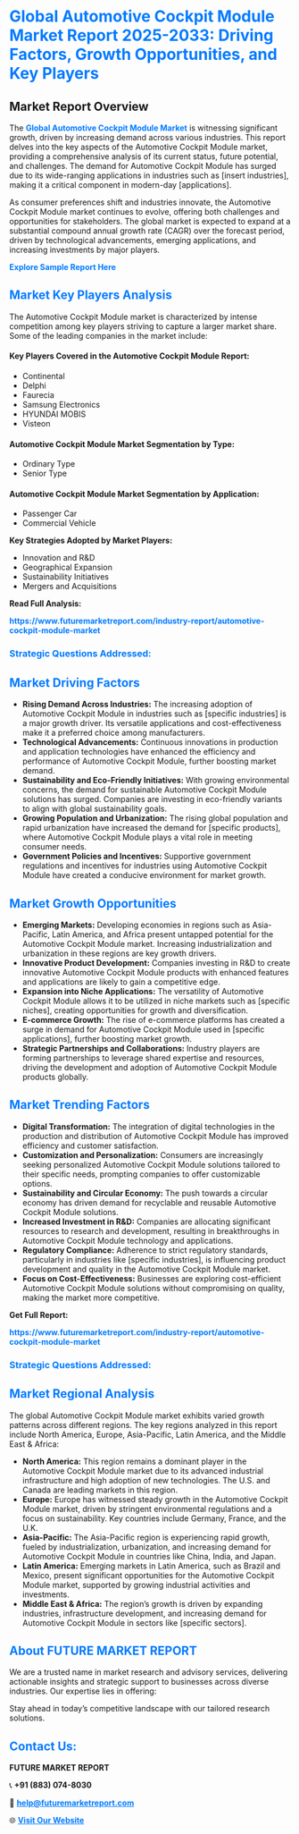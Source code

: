 <h1 style="color: #007BFF;">Global Automotive Cockpit Module Market Report 2025-2033: Driving Factors, Growth Opportunities, and Key Players</h1>

<section id="overview">
<h2>Market Report Overview</h2>
<p>The <a href="https://www.futuremarketreport.com/industry-report/automotive-cockpit-module-market" style="color: #007BFF; text-decoration: none;"><strong>Global Automotive Cockpit Module Market</strong></a> is witnessing significant growth, driven by increasing demand across various industries. This report delves into the key aspects of the Automotive Cockpit Module market, providing a comprehensive analysis of its current status, future potential, and challenges. The demand for Automotive Cockpit Module has surged due to its wide-ranging applications in industries such as [insert industries], making it a critical component in modern-day [applications].</p>
<p>As consumer preferences shift and industries innovate, the Automotive Cockpit Module market continues to evolve, offering both challenges and opportunities for stakeholders. The global market is expected to expand at a substantial compound annual growth rate (CAGR) over the forecast period, driven by technological advancements, emerging applications, and increasing investments by major players.</p>
</section>

<section id="overview">
<p><a href="https://www.futuremarketreport.com/request-sample/reportId=56159" style="color: #007BFF; text-decoration: none;"><strong>Explore Sample Report Here</strong></a></p>
</section>

<section id="key-players">
<h2 style="color: #007BFF;">Market Key Players Analysis</h2>
<p>The Automotive Cockpit Module market is characterized by intense competition among key players striving to capture a larger market share. Some of the leading companies in the market include:</p>
<h4>Key Players Covered in the Automotive Cockpit Module Report:</h4>
<ul><li>Continental</li><li>Delphi</li><li>Faurecia</li><li>Samsung Electronics</li><li>HYUNDAI MOBIS</li><li>Visteon</li></ul>
<h4>Automotive Cockpit Module Market Segmentation by Type:</h4>
<ul><li>Ordinary Type</li><li>Senior Type</li></ul>

<h4>Automotive Cockpit Module Market Segmentation by Application:</h4>
<ul><li>Passenger Car</li><li>Commercial Vehicle</li></ul>
<p><strong>Key Strategies Adopted by Market Players:</strong></p>
<ul>
<li>Innovation and R&D</li>
<li>Geographical Expansion</li>
<li>Sustainability Initiatives</li>
<li>Mergers and Acquisitions</li>
</ul>
</section>

<section>
<p><strong>Read Full Analysis: </strong></p><a href="https://www.futuremarketreport.com/industry-report/automotive-cockpit-module-market" style="color: #007BFF; text-decoration: none;"><strong>https://www.futuremarketreport.com/industry-report/automotive-cockpit-module-market</strong></a>
<h3 style="color: #007BFF;">Strategic Questions Addressed:</h3>
</section>

<section id="driving-factors">
<h2 style="color: #007BFF;">Market Driving Factors</h2>
<ul>
<li><strong>Rising Demand Across Industries:</strong> The increasing adoption of Automotive Cockpit Module in industries such as [specific industries] is a major growth driver. Its versatile applications and cost-effectiveness make it a preferred choice among manufacturers.</li>
<li><strong>Technological Advancements:</strong> Continuous innovations in production and application technologies have enhanced the efficiency and performance of Automotive Cockpit Module, further boosting market demand.</li>
<li><strong>Sustainability and Eco-Friendly Initiatives:</strong> With growing environmental concerns, the demand for sustainable Automotive Cockpit Module solutions has surged. Companies are investing in eco-friendly variants to align with global sustainability goals.</li>
<li><strong>Growing Population and Urbanization:</strong> The rising global population and rapid urbanization have increased the demand for [specific products], where Automotive Cockpit Module plays a vital role in meeting consumer needs.</li>
<li><strong>Government Policies and Incentives:</strong> Supportive government regulations and incentives for industries using Automotive Cockpit Module have created a conducive environment for market growth.</li>
</ul>
</section>

<section id="growth-opportunities">
<h2 style="color: #007BFF;">Market Growth Opportunities</h2>
<ul>
<li><strong>Emerging Markets:</strong> Developing economies in regions such as Asia-Pacific, Latin America, and Africa present untapped potential for the Automotive Cockpit Module market. Increasing industrialization and urbanization in these regions are key growth drivers.</li>
<li><strong>Innovative Product Development:</strong> Companies investing in R&D to create innovative Automotive Cockpit Module products with enhanced features and applications are likely to gain a competitive edge.</li>
<li><strong>Expansion into Niche Applications:</strong> The versatility of Automotive Cockpit Module allows it to be utilized in niche markets such as [specific niches], creating opportunities for growth and diversification.</li>
<li><strong>E-commerce Growth:</strong> The rise of e-commerce platforms has created a surge in demand for Automotive Cockpit Module used in [specific applications], further boosting market growth.</li>
<li><strong>Strategic Partnerships and Collaborations:</strong> Industry players are forming partnerships to leverage shared expertise and resources, driving the development and adoption of Automotive Cockpit Module products globally.</li>
</ul>
</section>

<section id="trending-factors">
<h2 style="color: #007BFF;">Market Trending Factors</h2>
<ul>
<li><strong>Digital Transformation:</strong> The integration of digital technologies in the production and distribution of Automotive Cockpit Module has improved efficiency and customer satisfaction.</li>
<li><strong>Customization and Personalization:</strong> Consumers are increasingly seeking personalized Automotive Cockpit Module solutions tailored to their specific needs, prompting companies to offer customizable options.</li>
<li><strong>Sustainability and Circular Economy:</strong> The push towards a circular economy has driven demand for recyclable and reusable Automotive Cockpit Module solutions.</li>
<li><strong>Increased Investment in R&D:</strong> Companies are allocating significant resources to research and development, resulting in breakthroughs in Automotive Cockpit Module technology and applications.</li>
<li><strong>Regulatory Compliance:</strong> Adherence to strict regulatory standards, particularly in industries like [specific industries], is influencing product development and quality in the Automotive Cockpit Module market.</li>
<li><strong>Focus on Cost-Effectiveness:</strong> Businesses are exploring cost-efficient Automotive Cockpit Module solutions without compromising on quality, making the market more competitive.</li>
</ul>
</section>

<section>
<p><strong>Get Full Report: </strong></p><a href="https://www.futuremarketreport.com/industry-report/automotive-cockpit-module-market" style="color: #007BFF; text-decoration: none;"><strong>https://www.futuremarketreport.com/industry-report/automotive-cockpit-module-market</strong></a>
<h3 style="color: #007BFF;">Strategic Questions Addressed:</h3>
</section>


<section id="regional-analysis">
<h2 style="color: #007BFF;">Market Regional Analysis</h2>
<p>The global Automotive Cockpit Module market exhibits varied growth patterns across different regions. The key regions analyzed in this report include North America, Europe, Asia-Pacific, Latin America, and the Middle East & Africa:</p>
<ul>
<li><strong>North America:</strong> This region remains a dominant player in the Automotive Cockpit Module market due to its advanced industrial infrastructure and high adoption of new technologies. The U.S. and Canada are leading markets in this region.</li>
<li><strong>Europe:</strong> Europe has witnessed steady growth in the Automotive Cockpit Module market, driven by stringent environmental regulations and a focus on sustainability. Key countries include Germany, France, and the U.K.</li>
<li><strong>Asia-Pacific:</strong> The Asia-Pacific region is experiencing rapid growth, fueled by industrialization, urbanization, and increasing demand for Automotive Cockpit Module in countries like China, India, and Japan.</li>
<li><strong>Latin America:</strong> Emerging markets in Latin America, such as Brazil and Mexico, present significant opportunities for the Automotive Cockpit Module market, supported by growing industrial activities and investments.</li>
<li><strong>Middle East & Africa:</strong> The region’s growth is driven by expanding industries, infrastructure development, and increasing demand for Automotive Cockpit Module in sectors like [specific sectors].</li>
</ul>
</section>

<footer>
<h2 style="color: #007BFF;">About FUTURE MARKET REPORT</h2>
<p>We are a trusted name in market research and advisory services, delivering actionable insights and strategic support to businesses across diverse industries. Our expertise lies in offering:</p>

<p>Stay ahead in today’s competitive landscape with our tailored research solutions.</p>

<h2 style="color: #007BFF;">Contact Us:</h2>
<p><strong>FUTURE MARKET REPORT</strong></p>
<p>📞 <strong>+91 (883) 074-8030</strong></p>
<p>📧 <strong><a href="mailto:help@futuremarketreport.com" style="color: #007BFF;">help@futuremarketreport.com</a></strong></p>
<p>🌐 <strong><a href="https://www.futuremarketreport.com/" style="color: #007BFF;">Visit Our Website</a></strong></p>
</footer>